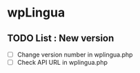 # wpLingua

## TODO List : New version

* [ ] Change version number in wplingua.php
* [ ] Check API URL in wplingua.php
